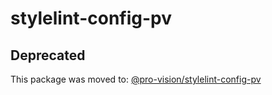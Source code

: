 # stylelint-config-pv

## Deprecated

This package was moved to: [@pro-vision/stylelint-config-pv](https://www.npmjs.com/package/@pro-vision/stylelint-config-pv)
